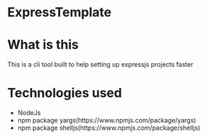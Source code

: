 # ExpressTemplate
<h1>What is this </h1>
  This is a cli tool built to help setting up expressjs projects faster
  
<h1> Technologies used </h1>
  <ul> 
    <li>NodeJs</li>
    <li>npm package yargs(https://www.npmjs.com/package/yargs)</li>
    <li>npm package shelljs(https://www.npmjs.com/package/shelljs)</li>
  </ul>
  

